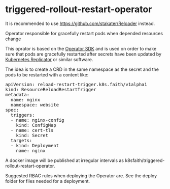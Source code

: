 # triggered-rollout-restart-operator

It is recommended to use https://github.com/stakater/Reloader instead.

Operator responsible for gracefully restart pods when depended resources change

This oprator is based on the [Operator SDK](https://github.com/operator-framework/operator-sdk) and is used on order to make sure that pods are gracefully restarted after secrets have been updated by [Kubernetes Replicator](https://github.com/mittwald/kubernetes-replicator) or similar software.

The idea is to create a CRD in the same namespace as the secret and the pods to be restarted with a content like:
<pre>
apiVersion: reload-restart-trigger.k8s.faith/v1alpha1
kind: ResourceReloadRestartTrigger
metadata:
  name: nginx
  namespace: website
spec:
  triggers:
  - name: nginx-config
    kind: ConfigMap
  - name: cert-tls
    kind: Secret
  targets:
  - kind: Deployment
    name: nginx
</pre>

A docker image will be published at irregular intervals as k8sfaith/triggered-rollout-restart-operator.

Suggested RBAC rules when deploying the Operator are. See the deploy folder for files needed for a deployment.
